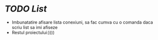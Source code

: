 # _TODO List_

- Imbunatatire afisare lista conexiuni, sa fac cumva cu o comanda daca scriu list sa imi afiseze
- Restul proiectului:))))
